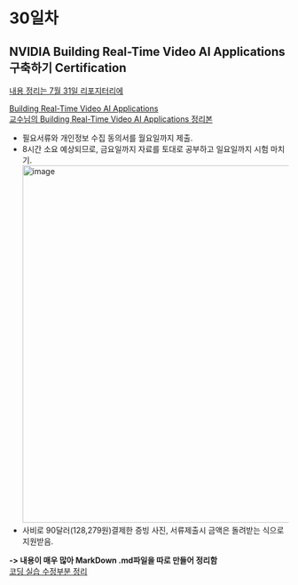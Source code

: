 # 30일차

## NVIDIA Building Real-Time Video AI Applications 구축하기 Certification
[내용 정리는 7월 31일 리포지터리에](https://github.com/audalsgh/20250731/blob/main/Building%20Real-Time%20Video%20AI%20Applications%20%EC%A0%95%EB%A6%AC.md)

[Building Real-Time Video AI Applications](https://learn.nvidia.com/courses/course?course_id=course-v1:DLI+S-IV-01+V1&unit=block-v1:DLI+S-IV-01+V1+type@vertical+block@67d7c59f99074da4a57220c9dfbfc980)<br>
[교수님의 Building Real-Time Video AI Applications 정리본](https://docs.google.com/document/d/1WUtXecVecKDd5b2omhBJMx-FiIq2zsVs_Fsetb5rdcE/edit?tab=t.0)
- 필요서류와 개인정보 수집 동의서를 월요일까지 제출.
- 8시간 소요 예상되므로, 금요일까지 자료를 토대로 공부하고 일요일까지 시험 마치기.
  <img width="1289" height="643" alt="image" src="https://github.com/user-attachments/assets/f1465166-1344-4ae7-92cc-c3ad7ce553e9" />
- 사비로 90달러(128,279원)결제한 증빙 사진, 서류제출시 금액은 돌려받는 식으로 지원받음.

**-> 내용이 매우 많아 MarkDown .md파일을 따로 만들어 정리함**<br>
[코딩 실습 수정부분 정리](https://github.com/audalsgh/20250801/blob/main/Coding%20Assessment%20Interactive%20Content.md)
